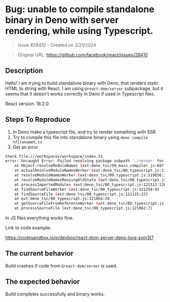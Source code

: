# Bug: unable to compile standalone binary in Deno with server rendering, while using Typescript.

> Issue #28410 - Created on 2/21/2024

> Original URL: https://github.com/facebook/react/issues/28410

## Description

Hello! I am trying to build standalone binary with Deno, that renders static HTML to string with React. I am using `@react-dom/server` subpackage, but it seems that it doesn't works correctly in Deno if used in Typescript files.

React version: 18.2.0

## Steps To Reproduce

1. In Deno make a typescript file, and try to render something with SSR
2. Try to compile this file into standalone binary using `deno compile %filename%.ts`
3. Get an error

```bash
Check file:///workspaces/workspace/index.ts
error: Uncaught Error: Failed resolving package subpath './server' for '/deno-dir/npm/registry.npmjs.org/react-dom/18.2.0/package.json': [ERR_INVALID_PACKAGE_TARGET] Invalid "exports" target {"deno":"./server.browser.js","worker":"./server.browser.js","browser":"./server.browser.js","default":"./server.node.js"} defined for './server' in the package config /deno-dir/npm/registry.npmjs.org/react-dom/18.2.0/package.json imported from file:///workspaces/workspace/index.ts; target must start with "./"
    at Object.resolveModuleNames (ext:deno_tsc/99_main_compiler.js:687:28)
    at actualResolveModuleNamesWorker (ext:deno_tsc/00_typescript.js:119464:144)
    at resolveModuleNamesWorker (ext:deno_tsc/00_typescript.js:119856:22)
    at resolveModuleNamesReusingOldState (ext:deno_tsc/00_typescript.js:119951:16)
    at processImportedModules (ext:deno_tsc/00_typescript.js:121512:120)
    at findSourceFileWorker (ext:deno_tsc/00_typescript.js:121250:9)
    at findSourceFile (ext:deno_tsc/00_typescript.js:121115:22)
    at ext:deno_tsc/00_typescript.js:121064:24
    at getSourceFileFromReferenceWorker (ext:deno_tsc/00_typescript.js:121033:28)
    at processSourceFile (ext:deno_tsc/00_typescript.js:121062:7)
```

In JS files everything works fine.

Link to code example:

https://codesandbox.io/p/devbox/react-dom-server-deno-bug-svm3t7

## The current behavior

Build crashes if code from `@react-dom/server` is used.

## The expected behavior

Build completes successfully and binary works.

